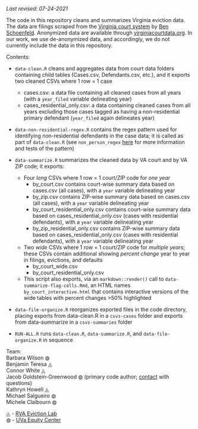 _Last revised: 07-24-2021_

The code in this repository cleans and summarizes Virginia eviction data. The data are filings scraped from the [Virginia court system](www.courts.state.va.us) by [Ben Schoenfeld](https://github.com/bschoenfeld). Anonymized data are available through [virginiacourtdata.org](https://virginiacourtdata.org/). In our work, we use de-anonymized data, and accordingly, we do not currently include the data in this repository.

Contents:

- `data-clean.R` cleans and aggregates data from court data folders containing child tables (Cases.csv, Defendants.csv, etc.), and it exports two cleaned CSVs where 1 row = 1 case
    - cases.csv: a data file containing all cleaned cases from all years (with a `year_filed` variable delineating year)
    - cases_residential_only.csv: a data containing cleaned cases from all years excluding those cases tagged as having a non-residential primary defendant (`year_filed` again delineates year)

- `data-non-residential-regex.R` contains the regex pattern used for identifying non-residential defendants in the case data; it is called as part of `data-clean.R` (see `non_person_regex` [here](https://github.com/jacob-gg/manager) for more information and tests of the pattern)

- `data-summarize.R` summarizes the cleaned data by VA court and by VA ZIP code; it exports:
    - Four _long_ CSVs where 1 row = 1 court/ZIP code for _one year_
        - by_court.csv contains court-wise summary data based on cases.csv (all cases), with a `year` variable delineating year
        - by_zip.csv contains ZIP-wise summary data based on cases.csv (all cases), with a `year` variable delineating year
        - by_court_residential_only.csv contains court-wise summary data based on cases_residential_only.csv (cases with residential defendants), with a `year` variable delineating year
        - by_zip_residential_only.csv contains ZIP-wise summary data based on cases_residential_only.csv (cases with residential defendants), with a `year` variable delineating year
    - Two _wide_ CSVs where 1 row = 1 court/ZIP code for _multiple years_; these CSVs contain additional showing *percent change* year to year in filings, evictions, and defaults
        - by_court_wide.csv
        - by_court_residential_only.csv
    - This script also exports, via an `markdown::render()` call to `data-summarize-flag-cells.Rmd`, an HTML names `by_court_interactive.html` that contains interactive versions of the wide tables with percent changes >50% highlighted

- `data-file-organize.R` reorganizes exported files in the code directory, placing exports from data-clean.R in a `csvs-cases` folder and exports from data-summarize in a `csvs-summaries` folder

- `RUN-ALL.R` runs `data-clean.R`, `data-summarize.R`, and `data-file-organize.R` in sequence

Team:  
Barbara Wilson &#9677;  
Benjamin Teresa &#9708;  
Connor White &#9708;  
Jacob Goldstein-Greenwood &#9677; (primary code author; [contact](mailto:jacobgg@virginia.edu) with questions)  
Kathryn Howell &#9708;  
Michael Salgueiro &#9677;  
Michele Claibourn &#9677;  

&#9708; - [RVA Eviction Lab](https://rampages.us/rvaevictionlab/)  
&#9677; - [UVa Equity Center](https://virginiaequitycenter.org/)
